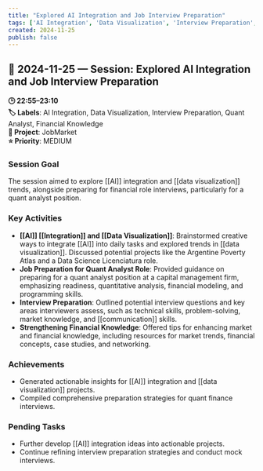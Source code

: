 ```yaml
---
title: "Explored AI Integration and Job Interview Preparation"
tags: ['AI Integration', 'Data Visualization', 'Interview Preparation', 'Quant Analyst', 'Financial Knowledge']
created: 2024-11-25
publish: false
---
```


## 📅 2024-11-25 — Session: Explored AI Integration and Job Interview Preparation

**🕒 22:55–23:10**  
**🏷️ Labels**: AI Integration, Data Visualization, Interview Preparation, Quant Analyst, Financial Knowledge  
**📂 Project**: JobMarket  
**⭐ Priority**: MEDIUM  


### Session Goal
The session aimed to explore [[AI]] integration and [[data visualization]] trends, alongside preparing for financial role interviews, particularly for a quant analyst position.

### Key Activities
- **[[AI]] [[Integration]] and [[Data Visualization]]**: Brainstormed creative ways to integrate [[AI]] into daily tasks and explored trends in [[data visualization]]. Discussed potential projects like the Argentine Poverty Atlas and a Data Science Licenciatura role.
- **Job Preparation for Quant Analyst Role**: Provided guidance on preparing for a quant analyst position at a capital management firm, emphasizing readiness, quantitative analysis, financial modeling, and programming skills.
- **Interview Preparation**: Outlined potential interview questions and key areas interviewers assess, such as technical skills, problem-solving, market knowledge, and [[communication]] skills.
- **Strengthening Financial Knowledge**: Offered tips for enhancing market and financial knowledge, including resources for market trends, financial concepts, case studies, and networking.

### Achievements
- Generated actionable insights for [[AI]] integration and [[data visualization]] projects.
- Compiled comprehensive preparation strategies for quant finance interviews.

### Pending Tasks
- Further develop [[AI]] integration ideas into actionable projects.
- Continue refining interview preparation strategies and conduct mock interviews.
